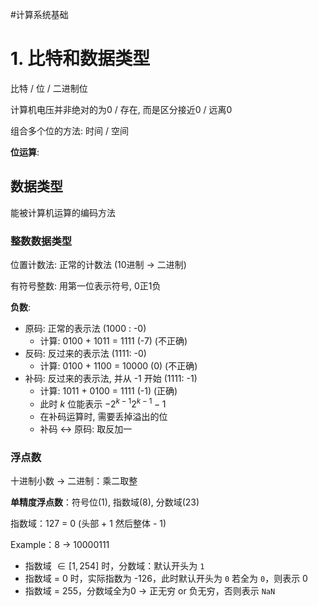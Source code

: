 #计算系统基础

# 1. 比特和数据类型

比特 / 位 / 二进制位

计算机电压并非绝对的为0 / 存在, 而是区分接近0 / 远离0

组合多个位的方法: 时间 / 空间

**位运算**: 

## 数据类型

能被计算机运算的编码方法

### 整数数据类型

位置计数法: 正常的计数法 (10进制 -> 二进制)

有符号整数: 用第一位表示符号, 0正1负

**负数**: 

- 原码: 正常的表示法 (1000 : -0)
	- 计算: 0100 + 1011 = 1111 (-7) (不正确)
- 反码: 反过来的表示法 (1111: -0)
	-  计算: 0100 + 1100 = 10000 (0) (不正确)
- 补码: 反过来的表示法, 并从 -1 开始 (1111: -1)
	- 计算: 1011 + 0100 = 1111 (-1) (正确)
	- 此时 $k$ 位能表示 $-2^{k - 1}  2^{k-1}-1$ 
	- 在补码运算时, 需要丢掉溢出的位
	- 补码 $\leftrightarrow$ 原码: 取反加一

### 浮点数

十进制小数 $\to$ 二进制：乘二取整

**单精度浮点数**：符号位(1), 指数域(8), 分数域(23)

指数域：127 = 0 (头部 + 1 然后整体 - 1)

Example：8 $\to$ 10000111

- 指数域 $\in [1, 254]$  时，分数域：默认开头为 `1` 
- 指数域 = 0 时，实际指数为 -126，此时默认开头为 `0` 若全为 `0`，则表示 0
- 指数域 = 255，分数域全为0 $\to$ 正无穷 or 负无穷，否则表示 `NaN`  
